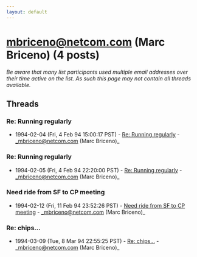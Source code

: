 ```yaml
---
layout: default
---
```


# mbriceno@netcom.com (Marc Briceno) (4 posts)

_Be aware that many list participants used multiple email addresses over their time active on the list. As such this page may not contain all threads available._

## Threads

### Re: Running regularly
+ 1994-02-04 (Fri, 4 Feb 94 15:00:17 PST) - [Re: Running regularly](/archive/1994/02/09affd18f8e56984067d3f700676326e0680b1ddc454244bf72066ab0729ff3f) - _mbriceno@netcom.com (Marc Briceno)_

### Re: Running regularly
+ 1994-02-05 (Fri, 4 Feb 94 22:20:00 PST) - [Re: Running regularly](/archive/1994/02/a0253b3a3fee7ed5e52ece98e85128b4d6379eba78e4025e3d7da316d5782718) - _mbriceno@netcom.com (Marc Briceno)_

### Need ride from SF to CP meeting
+ 1994-02-12 (Fri, 11 Feb 94 23:52:26 PST) - [Need ride from SF to CP meeting](/archive/1994/02/c77b0c83a47792e29db824b8390a5953eafa4c77c732aa6cb1999c4cb12799e2) - _mbriceno@netcom.com (Marc Briceno)_

### Re: chips...
+ 1994-03-09 (Tue, 8 Mar 94 22:55:25 PST) - [Re: chips...](/archive/1994/03/3eba20ea81f1e3a5a8e982e543b16c9375b2ff21e5ea5fb52e24a07ccae17e90) - _mbriceno@netcom.com (Marc Briceno)_

